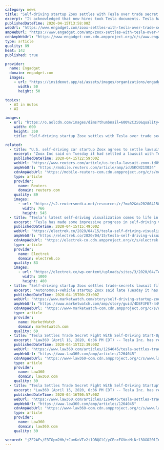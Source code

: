 ```yaml
---
category: news
title: "Self-driving startup Zoox settles with Tesla over trade secret theft"
excerpt: "It acknowledged that new hires took Tesla documents. Tesla has prevailed in a key lawsuit over trade secret theft. Self-driving car startup Zoox has settled with Tesla and acknowledged that some of its new logistics recruits “were in possession of Tesla documents” that covered shipping and warehouse processes. Zoox agreed to both pay an ..."
publishedDateTime: 2020-04-15T13:58:00Z
webUrl: "https://www.engadget.com/zoox-settles-with-tesla-over-trade-secrets-135003450.html"
ampWebUrl: "https://www.engadget.com/amp/zoox-settles-with-tesla-over-trade-secrets-135003450.html"
cdnAmpWebUrl: "https://www-engadget-com.cdn.ampproject.org/c/s/www.engadget.com/amp/zoox-settles-with-tesla-over-trade-secrets-135003450.html"
type: article
quality: 89
heat: 143
published: true

provider:
  name: Engadget
  domain: engadget.com
  images:
    - url: "https://insideout.app/ai/assets/images/organizations/engadget.com-50x50.jpg"
      width: 50
      height: 50

topics:
  - AI in Autos
  - AI

images:
  - url: "https://o.aolcdn.com/images/dims?thumbnail=600%2C350&quality=80&image_uri=https%3A%2F%2Fs.yimg.com%2Fos%2Fcreatr-images%2F2020-04%2F8466feb0-7f13-11ea-bfef-587f798de2ed&client=amp-blogside-v2&signature=63a511e40e2fa13f86595a02e9e8f9bc58651366"
    width: 600
    height: 350
    title: "Self-driving startup Zoox settles with Tesla over trade secret theft"

related:
  - title: "U.S. self-driving car startup Zoox agrees to settle lawsuit with Tesla"
    excerpt: "Zoox Inc said on Tuesday it had settled a lawsuit with Tesla Inc after admitting that some new hires from the carmaker were in possession of certain Tesla documents when they joined the U.S. self-driving car startup."
    publishedDateTime: 2020-04-15T22:59:00Z
    webUrl: "https://www.reuters.com/article/us-tesla-lawsuit-zoox-idUSKCN21X034"
    ampWebUrl: "https://mobile.reuters.com/article/amp/idUSKCN21X034"
    cdnAmpWebUrl: "https://mobile-reuters-com.cdn.ampproject.org/c/s/mobile.reuters.com/article/amp/idUSKCN21X034"
    type: article
    provider:
      name: Reuters
      domain: reuters.com
    quality: 89
    images:
      - url: "https://s2.reutersmedia.net/resources/r/?m=02&d=20200415&t=2&i=1515214860&w=&fh=545px&fw=&ll=&pl=&sq=&r=LYNXNPEG3E01H"
        width: 766
        height: 545
  - title: "Tesla’s latest self-driving visualization comes to life in this impressive picture"
    excerpt: "Tesla has made some impressive progress in self-driving visualization with its latest software updates. Check out this new beautiful picture that represents that progress extremely well. In an update called “Full Self-Driving Sneak Preview” late last year, Tesla made a series of “Driving Visualization Improvements”: The driving ..."
    publishedDateTime: 2020-04-15T15:49:00Z
    webUrl: "https://electrek.co/2020/04/15/tesla-self-driving-visualization-impressive-picture/"
    ampWebUrl: "https://electrek.co/2020/04/15/tesla-self-driving-visualization-impressive-picture/amp/"
    cdnAmpWebUrl: "https://electrek-co.cdn.ampproject.org/c/s/electrek.co/2020/04/15/tesla-self-driving-visualization-impressive-picture/amp/"
    type: article
    provider:
      name: Electrek
      domain: electrek.co
    quality: 83
    images:
      - url: "https://electrek.co/wp-content/uploads/sites/3/2020/04/Tesla-self-driving-visualization-hero.jpg?quality=82&strip=all&w=1000"
        width: 1000
        height: 480
  - title: "Self-driving startup Zoox settles trade-secrets lawsuit filed by Tesla"
    excerpt: "Autonomous-vehicle startup Zoox said late Tuesday it has settled a lawsuit by Tesla Inc. undefined that alleged theft of trade secrets. Last year, Tesla"
    publishedDateTime: 2020-04-15T00:23:00Z
    webUrl: "https://www.marketwatch.com/story/self-driving-startup-zoox-settles-trade-secrets-lawsuit-filed-by-tesla-2020-04-14?siteid=yhoof2&yptr=yahoo&bcmt=1"
    ampWebUrl: "https://www.marketwatch.com/amp/story/guid/4DBF3FE7-449F-400A-9CF6-B8D6BC0EEBF8"
    cdnAmpWebUrl: "https://www-marketwatch-com.cdn.ampproject.org/c/s/www.marketwatch.com/amp/story/guid/4DBF3FE7-449F-400A-9CF6-B8D6BC0EEBF8"
    type: article
    provider:
      name: MarketWatch
      domain: marketwatch.com
    quality: 69
  - title: "Tesla Settles Trade Secret Fight With Self-Driving Start-Up"
    excerpt: "Law360 (April 15, 2020, 6:36 PM EDT) -- Tesla Inc. has reached a settlement with self-driving tech competitor Zoox Inc. and three former Tesla employees, asking a California federal court Monday to end its suit accusing the workers of stealing company trade secrets and taking them to Zoox. Monday’s joint filing included no details ..."
    publishedDateTime: 2020-04-15T22:39:00Z
    webUrl: "https://www.law360.com/articles/1264045/tesla-settles-trade-secret-fight-with-self-driving-start-up"
    ampWebUrl: "https://www.law360.com/amp/articles/1264045"
    cdnAmpWebUrl: "https://www-law360-com.cdn.ampproject.org/c/s/www.law360.com/amp/articles/1264045"
    type: article
    provider:
      name: Law360
      domain: law360.com
    quality: 39
  - title: "Tesla Settles Trade Secret Fight With Self-Driving Startup"
    excerpt: "Law360 (April 15, 2020, 6:36 PM EDT) -- Tesla Inc. has reached a settlement with self-driving tech competitor Zoox Inc. and three former Tesla employees, asking a California federal court Monday to end its suit accusing the workers of stealing company trade secrets and taking them to Zoox. Monday’s joint filing included no details ..."
    publishedDateTime: 2020-04-16T00:57:00Z
    webUrl: "https://www.law360.com/articles/1264045/tesla-settles-trade-secret-fight-with-self-driving-startup"
    ampWebUrl: "https://www.law360.com/amp/articles/1264045"
    cdnAmpWebUrl: "https://www-law360-com.cdn.ampproject.org/c/s/www.law360.com/amp/articles/1264045"
    type: article
    provider:
      name: Law360
      domain: law360.com
    quality: 39

secured: "jZF2AFs/EBTGpm2Hh/+CumKoVTv2i1OBQGlC/yCEncFGVncMiNrl3OGO20lInClkPY4vOUggMbSEvD+c7s8Ra60ycoIXz/2n5pFyznvK+l+e1jJPH8zj+16P7WNQHLAXcpcfrBGGJGdZsLNO7SFT0wYewhCEngn0kPNjS+UL1TjqRWMQ/lkfqgk5OMJX5xJAAjSQLo7eVxISHQOxZpB8Ej9Kfmeo88iwNRJS64hrDh8mSThOFt3Dl4AVnwJ6yvVigZtdQ8RV6egsW3NgpUAzx7YaG7Q0HGMPrxoRV9zBMSFgJKCTL16ZmAP9GNH9VthqnAvO7ZTLWhE9P+7pPtLuj6LcOZyfPO4+e5LSLbFbQTXF8vxnZ71CSEWi9y1KexHKL2NLyMLrmFB7PatjRQekINLxFR9PKfX/3JI474fLdMZgfIZw7ID+FyIY9wcrq/rKvbGVW7iXHh2aKkE5f7Q+fHY9GN4SE6qUK+1BzUJ2DEU=;bcmiIYqIP4Cmq5IKhRXAiw=="
---
```


